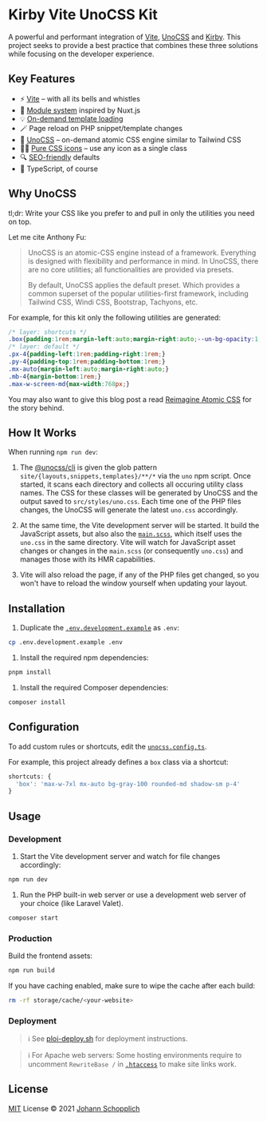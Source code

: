 # Kirby Vite UnoCSS Kit

A powerful and performant integration of [Vite](https://vitejs.dev), [UnoCSS](https://github.com/antfu/unocss) and [Kirby](https://getkirby.com). This project seeks to provide a best practice that combines these three solutions while focusing on the developer experience.

## Key Features

- ⚡️ [Vite](https://vitejs.dev) – with all its bells and whistles
- 📑 [Module system](./src/modules) inspired by Nuxt.js
- 💡 [On-demand template loading](./src/templates)
- 🪄 Page reload on PHP snippet/template changes
- 🎨 [UnoCSS](https://github.com/antfu/unocss) – on-demand atomic CSS engine similar to Tailwind CSS
- 🤹‍♀️ [Pure CSS icons](https://github.com/antfu/unocss/tree/main/packages/preset-icons/) – use any icon as a single class
- 🔍 [SEO-friendly](https://github.com/johannschopplich/kirby-extended/blob/main/docs/meta.md) defaults
- 🦾 TypeScript, of course

## Why UnoCSS

tl;dr: Write your CSS like you prefer to and pull in only the utilities you need on top.

Let me cite Anthony Fu:

> UnoCSS is an atomic-CSS engine instead of a framework. Everything is designed with flexibility and performance in mind. In UnoCSS, there are no core utilities; all functionalities are provided via presets.
>
> By default, UnoCSS applies the default preset. Which provides a common superset of the popular utilities-first framework, including Tailwind CSS, Windi CSS, Bootstrap, Tachyons, etc.

For example, for this kit only the following utilities are generated:

```css
/* layer: shortcuts */
.box{padding:1rem;margin-left:auto;margin-right:auto;--un-bg-opacity:1;background-color:rgba(244,244,245,var(--un-bg-opacity));border-radius:0.375rem;--un-shadow-color:0,0,0;--un-shadow:0 1px 2px 0 rgba(var(--un-shadow-color), 0.05);box-shadow:var(--un-ring-offset-shadow, 0 0 #0000), var(--un-ring-shadow, 0 0 #0000), var(--un-shadow);max-width:7xl;}
/* layer: default */
.px-4{padding-left:1rem;padding-right:1rem;}
.py-4{padding-top:1rem;padding-bottom:1rem;}
.mx-auto{margin-left:auto;margin-right:auto;}
.mb-4{margin-bottom:1rem;}
.max-w-screen-md{max-width:768px;}
```

You may also want to give this blog post a read [Reimagine Atomic CSS](https://antfu.me/posts/reimagine-atomic-css) for the story behind.

## How It Works

When running `npm run dev`:

1. The [@unocss/cli](https://github.com/antfu/unocss/tree/main/packages/cli) is given the glob pattern `site/{layouts,snippets,templates}/**/*` via the `uno` npm script. Once started, it scans each directory and collects all occuring utility class names.
   The CSS for these classes will be generated by UnoCSS and the output saved to `src/styles/uno.css`.
   Each time one of the PHP files changes, the UnoCSS will generate the latest `uno.css` accordingly.

2. At the same time, the Vite development server will be started. It build the JavaScript assets, but also also the [`main.scss`](./src/styles/main.scss), which itself uses the `uno.css` in the same directory.
   Vite will watch for JavaScript asset changes or changes in the `main.scss` (or consequently `uno.css`) and manages those with its HMR capabilities.

3. Vite will also reload the page, if any of the PHP files get changed, so you won't have to reload the window yourself when updating your layout.

## Installation

1. Duplicate the [`.env.development.example`](./.env.development.example) as `.env`:

```bash
cp .env.development.example .env
```

1. Install the required npm dependencies:

```bash
pnpm install
```

1. Install the required Composer dependencies:

```bash
composer install
```

## Configuration

To add custom rules or shortcuts, edit the [`unocss.config.ts`](./unocss.config.ts).

For example, this project already defines a `box` class via a shortcut:

```js
shortcuts: {
  'box': 'max-w-7xl mx-auto bg-gray-100 rounded-md shadow-sm p-4'
}
```

## Usage

### Development

1. Start the Vite development server and watch for file changes accordingly:

```bash
npm run dev
```

1. Run the PHP built-in web server or use a development web server of your choice (like Laravel Valet).

```bash
composer start
```

### Production

Build the frontend assets:

```bash
npm run build
```

If you have caching enabled, make sure to wipe the cache after each build:

```bash
rm -rf storage/cache/<your-website>
```

### Deployment

> ℹ️ See [ploi-deploy.sh](./scripts/ploi-deploy.sh) for deployment instructions.

> ℹ️ For Apache web servers: Some hosting environments require to uncomment `RewriteBase /` in [`.htaccess`](./public/.htaccess) to make site links work.

## License

[MIT](./LICENSE) License © 2021 [Johann Schopplich](https://github.com/johannschopplich)
